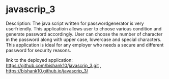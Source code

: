 # javascrip_3
Description: The java script written for passwordgenerator is very userfriendly. This applicatioin allows user to choose various condition and generate password accordingly. User can choose the number of character in the password along with upper case, lowercase and special characters. This application is ideal for any employer who needs a secure and different password for security reasons.
 
 link to the deployed application: https://github.com/bishank10/javascrip_3.git , https://bishank10.github.io/javascrip_3/